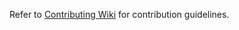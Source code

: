 Refer to [Contributing Wiki](https://github.com/sfbrigade/brigadehub/wiki/Contributing) for contribution guidelines.
